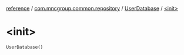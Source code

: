 [reference](../../index.md) / [com.mncgroup.common.repository](../index.md) / [UserDatabase](index.md) / [&lt;init&gt;](./-init-.md)

# &lt;init&gt;

`UserDatabase()`